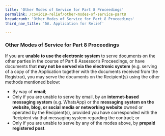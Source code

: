 ```yaml
---
title: 'Other Modes of Service for Part 8 Proceedings'
permalink: /covid19-relief/other-modes-of-service-part8
breadcrumb: 'Other Modes of Service for Part 8 Proceedings'
third_nav_title: '5A. Application for Relief'

---
```



### Other Modes of Service for Part 8 Proceedings ###

If you are **unable to use the electronic system** to serve documents on the other parties in the course of Part 8 Assessor’s Proceedings, or have documents that **may not be served via the electronic system** (e.g. serving of a copy of the Application together with the documents received from the Registrar), you may serve the documents on the Recipient(s) using the other methods mentioned below:
* By way of **email**;
* Only if you are unable to serve by email, by an **internet-based messaging system** (e.g. WhatsApp) or the **messaging system on the website, blog, or social media or networking website** owned or operated by the Recipient(s), provided you have corresponded with the Recipient via that messaging system regarding the contract; or
* Only if you are unable to serve by any of the modes above, by **prepaid registered post**.
